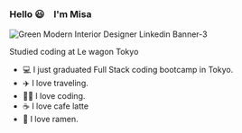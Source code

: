 ### Hello 😃　I'm Misa 

![Green Modern Interior Designer Linkedin Banner-3](https://github.com/MisaMisaM/MisaMIsaM/assets/137872025/1d61a423-98d5-4bb0-8d33-17912948a7ca)

Studied coding at Le wagon Tokyo

- 💻 I just graduated Full Stack coding bootcamp in Tokyo.
- ✈️ I love traveling.
- 👩‍💻 I love coding.
- ☕️ I love cafe latte
- 🍜 I love ramen.

